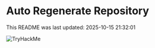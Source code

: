 # Auto Regenerate Repository

This README was last updated: 2025-10-15 21:32:01

 ![TryHackMe](https://tryhackme.com/badge/533634)